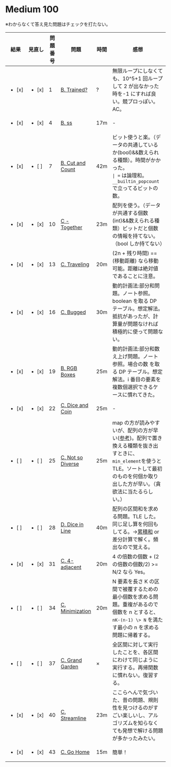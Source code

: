 # Medium 100

※わからなくて答え見た問題はチェックを打たない。

| 結果               | 見直し             | 問題番号 | 問題                                                                        | 時間 | 感想                                                                                                                                                                                                                                           |
| ------------------ | ------------------ | -------- | --------------------------------------------------------------------------- | ---- | ---------------------------------------------------------------------------------------------------------------------------------------------------------------------------------------------------------------------------------------------- |
| <ul><li> [x] </ul> | <ul><li> [x] </ul> | 1        | [B. Trained?](https://atcoder.jp/contests/abc065/tasks/abc065_b)            | ?    | 無限ループにしなくても、10^5+1 回ループして 2 が出なかった時を-1 にすれば良い。競プロっぽい。AC。                                                                                                                                              |
| <ul><li> [x] </ul> | <ul><li> [x] </ul> | 4        | [B. ss](https://atcoder.jp/contests/abc066/tasks/abc066_b)                  | 17m  | -                                                                                                                                                                                                                                              |
| <ul><li> [x] </ul> | <ul><li> [ ] </ul> | 7        | [B. Cut and Count](https://atcoder.jp/contests/abc098/tasks/abc098_b)       | 42m  | ビット使うと楽。（データの共通しているか(bool)&&数えられる種類）。時間がかかった。<br> `\| =` は論理和。`__builtin_popcount`で立ってるビットの数。                                                                                             |
| <ul><li> [x] </ul> | <ul><li> [x] </ul> | 10       | [C - Together](https://atcoder.jp/contests/abc072/tasks/arc082_a)           | 23m  | 配列を使う。（データが共通する個数(int)&&数えられる種類）ビットだと個数の情報を持てない。（bool しか持てない）                                                                                                                                 |
| <ul><li> [x] </ul> | <ul><li> [x] </ul> | 13       | [C. Traveling](https://atcoder.jp/contests/abc086/tasks/arc089_a)           | 20m  | (2n + 残り時間) == (移動距離) なら移動可能。距離は絶対値であることに注意。                                                                                                                                                                     |
| <ul><li> [x] </ul> | <ul><li> [x] </ul> | 16       | [C. Bugged](https://atcoder.jp/contests/abc063/tasks/arc075_a)              | 30m  | 動的計画法:部分和問題。ノート参照。boolean を取る DP テーブル。想定解法。抵抗があったが、計算量が問題なければ積極的に使って問題ない。                                                                                                          |
| <ul><li> [x] </ul> | <ul><li> [x] </ul> | 19       | [B. RGB Boxes](https://atcoder.jp/contests/diverta2019/tasks/diverta2019_b) | 25m  | 動的計画法:部分和数え上げ問題。ノート参照。場合の数 を取る DP テーブル。想定解法。i 番目の要素を複数個選択できるケースに慣れてきた。                                                                                                           |
| <ul><li> [x] </ul> | <ul><li> [x] </ul> | 22       | [C. Dice and Coin](https://atcoder.jp/contests/abc126/tasks/abc126_c)       | 25m  | -                                                                                                                                                                                                                                              |
| <ul><li> [ ] </ul> | <ul><li> [ ] </ul> | 25       | [C. Not so Diverse](https://atcoder.jp/contests/abc081/tasks/arc086_a)      | 25m  | map の方が読みやすいが、配列の方が早い([参考](https://atcoder.jp/contests/abc081/submissions/me))。配列で置き換える種類を抜き出すときに、`min_element`を使うと TLE。ソートして最初のものを何個か取り出した方が早い。（貪欲法に当たるらしい。） |
| <ul><li> [ ] </ul> | <ul><li> [ ] </ul> | 28       | [D. Dice in Line](https://atcoder.jp/contests/abc154/tasks/abc154_d)        | 40m  | 配列の区間和を求める問題。TLE した。同じ足し算を何回もしてる。->[累積和](https://qiita.com/drken/items/56a6b68edef8fc605821) or 差分計算で解く。頻出なので覚える。                                                                             |
| <ul><li> [x] </ul> | <ul><li> [x] </ul> | 31       | [C. 4-adjacent](https://atcoder.jp/contests/abc069/tasks/arc080_a)          | 20m  | 4 の倍数の個数 + (2 の倍数の個数/2) >= N/2 なら Yes。                                                                                                                                                                                          |
| <ul><li> [ ] </ul> | <ul><li> [ ] </ul> | 34       | [C. Minimization](https://atcoder.jp/contests/abc101/tasks/arc099_a)        | 20m  | N 要素を長さ K の区間で被覆するための最小個数を求める問題。重複があるので個数を n とすると、`nK-(n-1) \> N` を満たす最小の n を求める問題に帰着する。                                                                                          |
| <ul><li> [ ] </ul> | <ul><li> [ ] </ul> | 37       | [C. Grand Garden](https://atcoder.jp/contests/abc116/tasks/abc116_c)        | ×    | 全区間に対して実行したことを、各区間にわけて同じように実行する。再帰関数に慣れない。復習する。                                                                                                                                                 |
| <ul><li> [x] </ul> | <ul><li> [x] </ul> | 40       | [C. Streamline](https://atcoder.jp/contests/abc117/tasks/abc117_c)          | 23m  | ここらへんで気づいた、昔の問題、規則性を見つけるのがすごい楽しいし、アルゴリズムを知らなくても発想で解ける問題が多かったみたい。                                                                                                               |
| <ul><li> [x] </ul> | <ul><li> [x] </ul> | 43       | [C. Go Home](https://atcoder.jp/contests/abc056/tasks/arc070_a)             | 15m  | 簡単！                                                                                                                                                                                                                                         |

